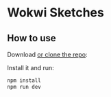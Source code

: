 # Wokwi Sketches

## How to use

Download [or clone the repo](https://github.com/arcostasi/wokwi-homepage-sketch):

Install it and run:

```sh
npm install
npm run dev
```
